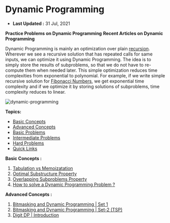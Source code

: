 # Dynamic Programming

* **Last Updated :** 31 Jul, 2021

**Practice Problems on Dynamic Programming**
**Recent Articles on Dynamic Programming**

Dynamic Programming is mainly an optimization over plain [recursion](https://www.geeksforgeeks.org/recursion/). Wherever we see a recursive solution that has repeated calls for same inputs, we can optimize it using Dynamic Programming. The idea is to simply store the results of subproblems, so that we do not have to re-compute them when needed later. This simple optimization reduces time complexities from exponential to polynomial. For example, if we write simple recursive solution for [Fibonacci Numbers](https://www.geeksforgeeks.org/program-for-nth-fibonacci-number/), we get exponential time complexity and if we optimize it by storing solutions of subproblems, time complexity reduces to linear.

![dynamic-programming](https://media.geeksforgeeks.org/wp-content/cdn-uploads/Dynamic-Programming-1-1024x512.png "Click to enlarge")

**Topics:**

* [Basic Concepts](https://www.geeksforgeeks.org/dynamic-programming/#concepts)
* [Advanced Concepts](https://www.geeksforgeeks.org/dynamic-programming/#advanced)
* [Basic Problems](https://www.geeksforgeeks.org/dynamic-programming/#basicProblems)
* [Intermediate Problems](https://www.geeksforgeeks.org/dynamic-programming/#mediumProblems)
* [Hard Problems](https://www.geeksforgeeks.org/dynamic-programming/#hardProblems)
* [Quick Links](https://www.geeksforgeeks.org/dynamic-programming/#quick)

**[]()Basic Concepts :**

1. [Tabulation vs Memoizatation](https://www.geeksforgeeks.org/tabulation-vs-memoizatation/)
2. [Optimal Substructure Property](https://www.geeksforgeeks.org/dynamic-programming-set-2-optimal-substructure-property/)
3. [Overlapping Subproblems Property](https://www.geeksforgeeks.org/dynamic-programming-set-1/)
4. [How to solve a Dynamic Programming Problem ?](https://www.geeksforgeeks.org/solve-dynamic-programming-problem/)

**[]()Advanced Concepts :**

1. [Bitmasking and Dynamic Programming | Set 1](https://www.geeksforgeeks.org/bitmasking-and-dynamic-programming-set-1-count-ways-to-assign-unique-cap-to-every-person/)
2. [Bitmasking and Dynamic Programming | Set-2 (TSP)](https://www.geeksforgeeks.org/bitmasking-dynamic-programming-set-2-tsp/)
3. [Digit DP | Introduction](https://www.geeksforgeeks.org/digit-dp-introduction/)
